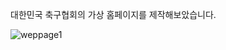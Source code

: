 대한민국 축구협회의 가상 홈페이지를 제작해보았습니다.

![weppage1](https://user-images.githubusercontent.com/96391615/164059882-56a099e9-40ad-4942-8a12-00732640a4ca.png)
